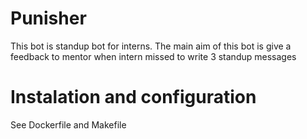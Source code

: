 # Punisher

This bot is standup bot for interns. The main aim of this bot is give a feedback to mentor when intern missed to write 3 standup messages

# Instalation and configuration
See Dockerfile and Makefile